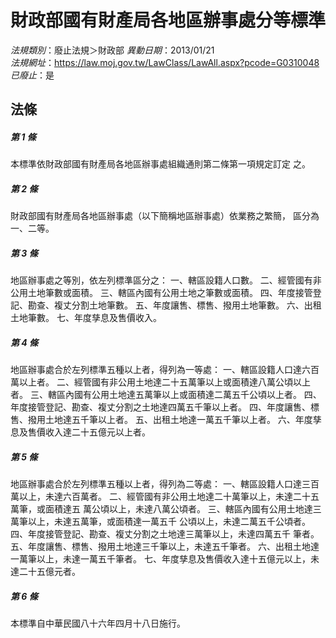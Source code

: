 # 財政部國有財產局各地區辦事處分等標準

*法規類別*：廢止法規＞財政部
*異動日期*：2013/01/21  
*法規網址*：https://law.moj.gov.tw/LawClass/LawAll.aspx?pcode=G0310048
*已廢止*：是


## 法條
##### 第 1 條
本標準依財政部國有財產局各地區辦事處組織通則第二條第一項規定訂定
之。

##### 第 2 條
財政部國有財產局各地區辦事處（以下簡稱地區辦事處）依業務之繁簡，
區分為一、二等。

##### 第 3 條
地區辦事處之等別，依左列標準區分之：
一、轄區設籍人口數。
二、經管國有非公用土地筆數或面積。
三、轄區內國有公用土地之筆數或面積。
四、年度接管登記、勘查、複丈分割土地筆數。
五、年度讓售、標售、撥用土地筆數。
六、出租土地筆數。
七、年度孳息及售價收入。

##### 第 4 條
地區辦事處合於左列標準五種以上者，得列為一等處：
一、轄區設籍人口達六百萬以上者。
二、經管國有非公用土地達二十五萬筆以上或面積達八萬公頃以上者。
三、轄區內國有公用土地達五萬筆以上或面積達二萬五千公頃以上者。
四、年度接管登記、勘查、複丈分割之土地達四萬五千筆以上者。
四、年度讓售、標售、撥用土地達五千筆以上者。
五、出租土地達一萬五千筆以上者。
六、年度孳息及售價收入達二十五億元以上者。

##### 第 5 條
地區辦事處合於左列標準五種以上者，得列為二等處：
一、轄區設籍人口達三百萬以上，未達六百萬者。
二、經管國有非公用土地達二十萬筆以上，未達二十五萬筆，或面積達五
    萬公頃以上，未達八萬公頃者。
三、轄區內國有公用土地達三萬筆以上，未達五萬筆，或面積達一萬五千
    公頃以上，未達二萬五千公頃者。
四、年度接管登記、勘查、複丈分割之土地達三萬筆以上，未達四萬五千
    筆者。
五、年度讓售、標售、撥用土地達三千筆以上，未達五千筆者。
六、出租土地達一萬筆以上，未達一萬五千筆者。
七、年度孳息及售價收入達十五億元以上，未達二十五億元者。

##### 第 6 條
本標準自中華民國八十六年四月十八日施行。


